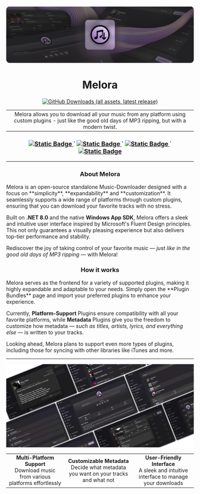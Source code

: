 ﻿<p align="center">
  <img alt="Header Image" src="Assets/header.webp">
</p>

<h1 align="center">
  Melora
</h1>
<p align="center">
  <a href="https://github.com/IcySnex/Melora/releases/latest">
    <img alt="GitHub Downloads (all assets, latest release)" src="https://img.shields.io/github/downloads/IcySnex/UpdateTests/latest/total?style=for-the-badge&color=%23D68FF6">
  </a>
</p>



<table>
  <tr>
    <td width="99999" align="center">Melora allows you to download all your music from any platform using custom plugins - just like the good old days of MP3 ripping, but with a modern twist.</td>
  </tr>
</table>

<h3 align="center">
  <a href="https://icysnex.github.io/Melora/guide/getting-started.html">
    <img alt="Static Badge" src="https://img.shields.io/badge/Getting%20Started-695473?style=for-the-badge">
  </a>
  <span> ˙ </span>
  <a href="https://icysnex.github.io/Melora/plugin-development/getting-started.html">
    <img alt="Static Badge" src="https://img.shields.io/badge/Plugin%20Development-695473?style=for-the-badge">
  </a>
  <span> ˙ </span>
  <a href="https://icysnex.github.io/Melora/plugin-api-reference/">
    <img alt="Static Badge" src="https://img.shields.io/badge/Plugin%20API%20Reference-695473?style=for-the-badge">
  </a>
  <span> ˙ </span>
  <a href="https://icysnex.github.io/Melora/plugin-collection/">
    <img alt="Static Badge" src="https://img.shields.io/badge/Plugin%20Collection-695473?style=for-the-badge">
  </a>
</h3>

---

<h3 align="center">
  About Melora
</h3>
Melora is an open-source standalone Music-Downloader designed with a focus on **simplicity**, **expandability** and **customization**. It seamlessly supports a wide range of platforms through custom plugins, ensuring that you can download your favorite tracks with no stress.

Built on **.NET 8.0** and the native **Windows App SDK**, Melora offers a sleek and intuitive user interface inspired by Microsoft's Fluent Design principles. This not only guarantees a visually pleasing experience but also delivers top-tier performance and stability.

Rediscover the joy of taking control of your favorite music — *just like in the good old days of MP3 ripping* — with Melora!


<h3 align="center">
  How it works
</h3>
Melora serves as the frontend for a variety of supported plugins, making it highly expandable and adaptable to your needs. Simply open the **Plugin Bundles** page and import your preferred plugins to enhance your experience.

Currently, **Platform-Support** Plugins ensure compatibility with all your favorite platforms, while **Metadata** Plugins give you the freedom to customize how metadata — *such as titles, artists, lyrics, and everything else* — is written to your tracks.

Looking ahead, Melora plans to support even more types of plugins, including those for syncing with other libraries like iTunes and more.

---

<p align="center">
  <img alt="Screenshots Image" src="Assets/screenshots.webp">
</p>

<table>
  <tr>
    <td align="center">
      <strong >Multi-Platform Support</strong>
      <br>
      Download music from various platforms effortlessly
    </td>
    <td align="center">
      <strong>Customizable Metadata</strong>
      <br>
      Decide what metadata you want on your tracks and what not
    </td>
    <td align="center">
      <strong>User-Friendly Interface</strong>
      <br>
      A sleek and intuitive interface to manage your downloads
    </td>
  </tr>
</table>
